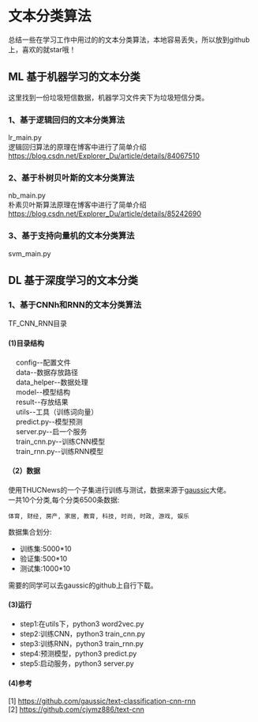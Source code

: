 # 文本分类算法
总结一些在学习工作中用过的的文本分类算法，本地容易丢失，所以放到github上，喜欢的就star哦！
## ML 基于机器学习的文本分类
这里找到一份垃圾短信数据，机器学习文件夹下为垃圾短信分类。
### 1、基于逻辑回归的文本分类算法
lr_main.py <br />
逻辑回归算法的原理在博客中进行了简单介绍  https://blog.csdn.net/Explorer_Du/article/details/84067510<br />
### 2、基于朴树贝叶斯的文本分类算法
nb_main.py<br />
朴素贝叶斯算法原理在博客中进行了简单介绍  https://blog.csdn.net/Explorer_Du/article/details/85242690<br />
### 3、基于支持向量机的文本分类算法
svm_main.py <br />
## DL 基于深度学习的文本分类
### 1、基于CNNh和RNN的文本分类算法
TF_CNN_RNN目录
#### (1)目录结构
&nbsp;&nbsp;&nbsp;&nbsp;config--配置文件<br />
&nbsp;&nbsp;&nbsp;&nbsp;data--数据存放路径<br />
&nbsp;&nbsp;&nbsp;&nbsp;data_helper--数据处理<br />
&nbsp;&nbsp;&nbsp;&nbsp;model--模型结构<br />
&nbsp;&nbsp;&nbsp;&nbsp;result--存放结果<br />
&nbsp;&nbsp;&nbsp;&nbsp;utils--工具（训练词向量）<br />
&nbsp;&nbsp;&nbsp;&nbsp;predict.py--模型预测<br />
&nbsp;&nbsp;&nbsp;&nbsp;server.py--启一个服务<br />
&nbsp;&nbsp;&nbsp;&nbsp;train_cnn.py--训练CNN模型<br />
&nbsp;&nbsp;&nbsp;&nbsp;train_rnn.py--训练RNN模型<br />
#### （2）数据
使用THUCNews的一个子集进行训练与测试，数据来源于[gaussic](https://github.com/gaussic/text-classification-cnn-rnn)大佬。<br />
一共10个分类,每个分类6500条数据:<br />
```
体育, 财经, 房产, 家居, 教育, 科技, 时尚, 时政, 游戏, 娱乐
```
数据集合划分:
<ul>
    <li>训练集:5000*10</li>
    <li>验证集:500*10</li>
    <li>测试集:1000*10</li>
</ul>
需要的同学可以去gaussic的github上自行下载。

#### (3)运行
<ul>
    <li>step1:在utils下，python3 word2vec.py</li>
    <li>step2:训练CNN，python3 train_cnn.py</li>
    <li>step3:训练RNN，python3 train_rnn.py</li>  
    <li>step4:预测模型，python3 predict.py</li>
    <li>step5:启动服务，python3 server.py</li>
</ul>

#### (4)参考
[1] https://github.com/gaussic/text-classification-cnn-rnn<br />
[2] https://github.com/cjymz886/text-cnn

